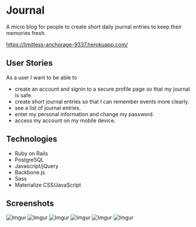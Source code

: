 # Journal
 A micro blog for people to create short daily journal entries to keep their memories fresh.

https://limitless-anchorage-9337.herokuapp.com/

## User Stories

 As a user I want to be able to
  - create an account and signin to a secure profile page so that my journal is safe.
  - create short journal entries so that I can remember events more clearly.
  - see a list of journal entries.
  - enter my personal information and change my password.
  - access my account on my mobile device.


## Technologies
  - Ruby on Rails
  - PostgreSQL
  - Javascript/jQuery
  - Backbone.js
  - Sass
  - Materialize CSS/JavaScript

## Screenshots
![Imgur](http://i.imgur.com/QSr9pbO.png)
![Imgur](http://i.imgur.com/xlIzmO4.png)
![Imgur](http://i.imgur.com/DSVgx7t.png)
![Imgur](http://i.imgur.com/tgpvou3.png)
![Imgur](http://i.imgur.com/9Cxe4Xe.png)
![Imgur](http://i.imgur.com/sETJGUx.png)
